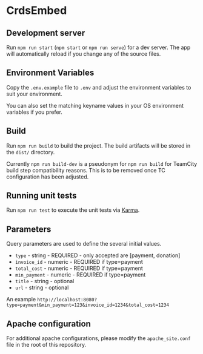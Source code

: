 # CrdsEmbed

## Development server

Run `npm run start` (`npm start` or `npm run serve`) for a dev server. The app will automatically reload if you change any of the source files.

## Environment Variables

Copy the `.env.example` file to `.env` and adjust the environment variables to suit your environment.

You can also set the matching keyname values in your OS environment variables if you prefer.

## Build

Run `npm run build` to build the project. The build artifacts will be stored in the `dist/` directory.

Currently `npm run build-dev` is a pseudonym for `npm run build` for TeamCity build step compatibility reasons.
This is to be removed once TC configuration has been adjusted.

## Running unit tests

Run `npm run test` to execute the unit tests via [Karma](https://karma-runner.github.io).

## Parameters

Query parameters are used to define the several initial values.  
* `type` - string - REQUIRED - only accepted are [payment, donation]
* `invoice_id` - numeric - REQUIRED if type=payment
* `total_cost` - numeric - REQUIRED if type=payment
* `min_payment` - numeric - REQUIRED if type=payment
* `title` - string - optional
* `url` - string - optional

An example `http://localhost:8080?type=payment&min_payment=123&invoice_id=1234&total_cost=1234`

## Apache configuration

For additional apache configurations, please modify the `apache_site.conf` file in the root of this repository.
